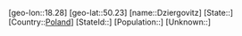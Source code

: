 ﻿---
location: [50.23,18.28]
type: City
tags:
- geo/City


SpocWebEntityId: 29928
isDeleted: false
confidential: public

---
[geo-lon::18.28]
[geo-lat::50.23]
[name::Dziergovitz]
[State::]
[Country::[Poland](geo/Continent/Europe/Poland.md)]
[StateId::]
[Population::]
[Unknown::]

